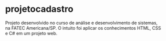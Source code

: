 # projetocadastro
Projeto desenvolvido no curso de análise e desenvolvimento de sistemas, na FATEC Americana/SP. O intuito foi aplicar os conhecimentos HTML, CSS e C# em um projeto web.  

